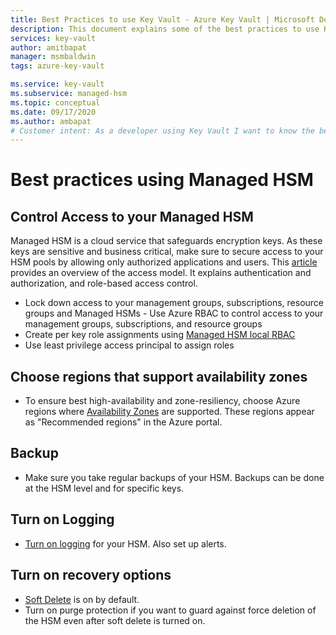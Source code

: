 ```yaml
---
title: Best Practices to use Key Vault - Azure Key Vault | Microsoft Docs
description: This document explains some of the best practices to use Key Vault
services: key-vault
author: amitbapat
manager: msmbaldwin
tags: azure-key-vault

ms.service: key-vault
ms.subservice: managed-hsm
ms.topic: conceptual
ms.date: 09/17/2020
ms.author: ambapat
# Customer intent: As a developer using Key Vault I want to know the best practices so I can implement them.
---
```

# Best practices using Managed HSM

## Control Access to your Managed HSM

Managed HSM is a cloud service that safeguards encryption keys. As these keys are sensitive and business critical, make sure to secure access to your HSM pools by allowing only authorized applications and users. This [article](accerss-control.md) provides an overview of the access model. It explains authentication and authorization, and role-based access control.
- Lock down access to your management groups, subscriptions, resource groups and Managed HSMs - Use Azure RBAC to control access to your management groups, subscriptions, and resource groups
- Create per key role assignments using [Managed HSM local RBAC](access-control.md##Data-plane%20and%20Managed%20HSM%20local%20RBAC)
- Use least privilege access principal to assign roles

## Choose regions that support availability zones
- To ensure best high-availability and zone-resiliency, choose Azure regions where [Availability Zones](../../../azure/availability-zones/az-overview) are supported. These regions appear as "Recommended regions" in the Azure portal.

## Backup

- Make sure you take regular backups of your HSM. Backups can be done at the HSM level and for specific keys.

## Turn on Logging

- [Turn on logging](logging.md) for your HSM. Also set up alerts.

## Turn on recovery options

- [Soft Delete](../general/soft-delete-overview.md) is on by default.
- Turn on purge protection if you want to guard against force deletion of the HSM even after soft delete is turned on.
